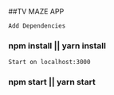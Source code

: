 ##TV MAZE APP
    
    Add Dependencies
### npm install || yarn install
    
    Start on localhost:3000
### npm start || yarn start